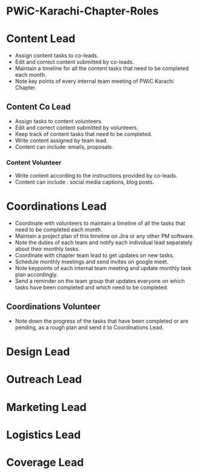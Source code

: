 # PWiC-Karachi-Chapter-Roles


# Content Lead
- Assign content tasks to co-leads.
- Edit and correct content submitted by co-leads.
- Maintain a timeline for all the content tasks that need to be completed each month.
- Note key points of every internal team meeting of PWiC Karachi Chapter.


## Content Co Lead
- Assign tasks to content volunteers.
- Edit and correct content submitted by volunteers.
- Keep track of content tasks that need to be completed.
- Write content assigned by team lead.
- Content can include: emails, proposals.

### Content Volunteer
- Write content according to the instructions provided by co-leads.
- Content can include : social media captions, blog posts.

# Coordinations Lead
- Coordinate with volunteers to maintain a timeline of all the tasks that need to be completed each month.
- Maintain a project plan of this timeline on Jira or any other PM software.
- Note the duties of each team and notify each individual lead separately about their monthly tasks.
- Coordinate with chapter team lead to get updates on new tasks.
- Schedule monthly meetings and send invites on google meet.
- Note keypoints of each internal team meeting and update monthly task plan accordingly.
- Send a reminder on the team group that updates everyone on which tasks have been completed and which need to be completed.

## Coordinations Volunteer
- Note down the progress of the tasks that have been completed or are pending, as a rough plan and send it to Coordinations Lead.


# Design Lead

# Outreach Lead

# Marketing Lead

# Logistics Lead

# Coverage Lead
